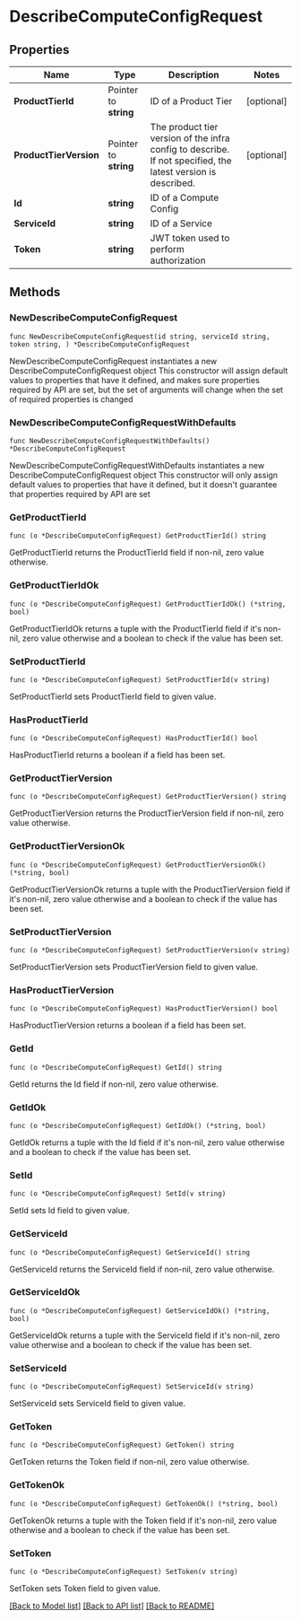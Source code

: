 # DescribeComputeConfigRequest

## Properties

Name | Type | Description | Notes
------------ | ------------- | ------------- | -------------
**ProductTierId** | Pointer to **string** | ID of a Product Tier | [optional] 
**ProductTierVersion** | Pointer to **string** | The product tier version of the infra config to describe. If not specified, the latest version is described. | [optional] 
**Id** | **string** | ID of a Compute Config | 
**ServiceId** | **string** | ID of a Service | 
**Token** | **string** | JWT token used to perform authorization | 

## Methods

### NewDescribeComputeConfigRequest

`func NewDescribeComputeConfigRequest(id string, serviceId string, token string, ) *DescribeComputeConfigRequest`

NewDescribeComputeConfigRequest instantiates a new DescribeComputeConfigRequest object
This constructor will assign default values to properties that have it defined,
and makes sure properties required by API are set, but the set of arguments
will change when the set of required properties is changed

### NewDescribeComputeConfigRequestWithDefaults

`func NewDescribeComputeConfigRequestWithDefaults() *DescribeComputeConfigRequest`

NewDescribeComputeConfigRequestWithDefaults instantiates a new DescribeComputeConfigRequest object
This constructor will only assign default values to properties that have it defined,
but it doesn't guarantee that properties required by API are set

### GetProductTierId

`func (o *DescribeComputeConfigRequest) GetProductTierId() string`

GetProductTierId returns the ProductTierId field if non-nil, zero value otherwise.

### GetProductTierIdOk

`func (o *DescribeComputeConfigRequest) GetProductTierIdOk() (*string, bool)`

GetProductTierIdOk returns a tuple with the ProductTierId field if it's non-nil, zero value otherwise
and a boolean to check if the value has been set.

### SetProductTierId

`func (o *DescribeComputeConfigRequest) SetProductTierId(v string)`

SetProductTierId sets ProductTierId field to given value.

### HasProductTierId

`func (o *DescribeComputeConfigRequest) HasProductTierId() bool`

HasProductTierId returns a boolean if a field has been set.

### GetProductTierVersion

`func (o *DescribeComputeConfigRequest) GetProductTierVersion() string`

GetProductTierVersion returns the ProductTierVersion field if non-nil, zero value otherwise.

### GetProductTierVersionOk

`func (o *DescribeComputeConfigRequest) GetProductTierVersionOk() (*string, bool)`

GetProductTierVersionOk returns a tuple with the ProductTierVersion field if it's non-nil, zero value otherwise
and a boolean to check if the value has been set.

### SetProductTierVersion

`func (o *DescribeComputeConfigRequest) SetProductTierVersion(v string)`

SetProductTierVersion sets ProductTierVersion field to given value.

### HasProductTierVersion

`func (o *DescribeComputeConfigRequest) HasProductTierVersion() bool`

HasProductTierVersion returns a boolean if a field has been set.

### GetId

`func (o *DescribeComputeConfigRequest) GetId() string`

GetId returns the Id field if non-nil, zero value otherwise.

### GetIdOk

`func (o *DescribeComputeConfigRequest) GetIdOk() (*string, bool)`

GetIdOk returns a tuple with the Id field if it's non-nil, zero value otherwise
and a boolean to check if the value has been set.

### SetId

`func (o *DescribeComputeConfigRequest) SetId(v string)`

SetId sets Id field to given value.


### GetServiceId

`func (o *DescribeComputeConfigRequest) GetServiceId() string`

GetServiceId returns the ServiceId field if non-nil, zero value otherwise.

### GetServiceIdOk

`func (o *DescribeComputeConfigRequest) GetServiceIdOk() (*string, bool)`

GetServiceIdOk returns a tuple with the ServiceId field if it's non-nil, zero value otherwise
and a boolean to check if the value has been set.

### SetServiceId

`func (o *DescribeComputeConfigRequest) SetServiceId(v string)`

SetServiceId sets ServiceId field to given value.


### GetToken

`func (o *DescribeComputeConfigRequest) GetToken() string`

GetToken returns the Token field if non-nil, zero value otherwise.

### GetTokenOk

`func (o *DescribeComputeConfigRequest) GetTokenOk() (*string, bool)`

GetTokenOk returns a tuple with the Token field if it's non-nil, zero value otherwise
and a boolean to check if the value has been set.

### SetToken

`func (o *DescribeComputeConfigRequest) SetToken(v string)`

SetToken sets Token field to given value.



[[Back to Model list]](../README.md#documentation-for-models) [[Back to API list]](../README.md#documentation-for-api-endpoints) [[Back to README]](../README.md)


